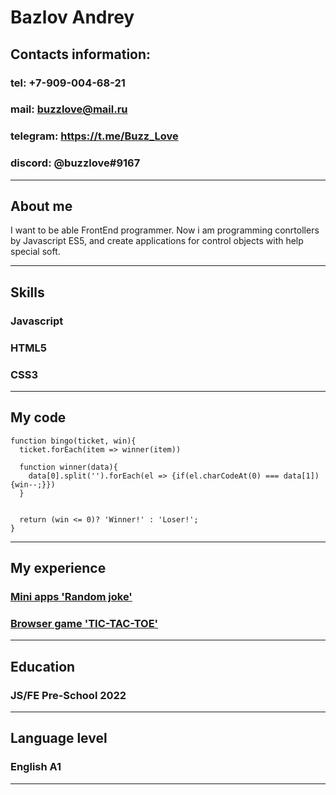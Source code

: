 # Bazlov Andrey

## Contacts information:

### tel: +7-909-004-68-21

### mail: buzzlove@mail.ru

### telegram: https://t.me/Buzz_Love

### discord: @buzzlove#9167

---

## About me

I want to be able FrontEnd programmer. Now i am programming conrtollers by Javascript ES5, and create applications for control objects with help special soft.

---

## Skills

### Javascript

### HTML5

### CSS3

---

## My code

```
function bingo(ticket, win){
  ticket.forEach(item => winner(item))

  function winner(data){
    data[0].split('').forEach(el => {if(el.charCodeAt(0) === data[1]){win--;}})
  }


  return (win <= 0)? 'Winner!' : 'Loser!';
}
```

---

## My experience

### [Mini apps 'Random joke'](https://buzzlove.github.io/random-jokes/)

### [Browser game 'TIC-TAC-TOE'](https://buzzlove.github.io/tic-tac-toe/)

---

## Education

### JS/FE Pre-School 2022

---

## Language level

### English A1

---
